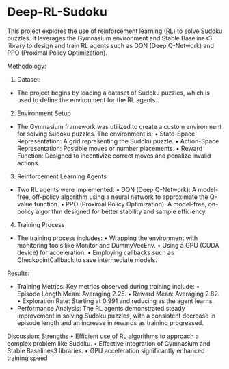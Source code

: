 # Deep-RL-Sudoku
This project explores the use of reinforcement learning (RL) to solve Sudoku puzzles. It leverages the Gymnasium environment and Stable Baselines3 library to design and train RL agents such as DQN (Deep Q-Network) and PPO (Proximal Policy Optimization).

Methodology:
1. Dataset:
  - The project begins by loading a dataset of Sudoku puzzles, which is used to define the environment for the RL agents.
    
2. Environment Setup
  - The Gymnasium framework was utilized to create a custom environment for solving Sudoku puzzles. The environment is:
    •	State-Space Representation: A grid representing the Sudoku puzzle.
    •	Action-Space Representation: Possible moves or number placements.
    •	Reward Function: Designed to incentivize correct moves and penalize invalid actions.
    
3. Reinforcement Learning Agents
  - Two RL agents were implemented:
    •	DQN (Deep Q-Network): A model-free, off-policy algorithm using a neural network to approximate the Q-value function.
    •	PPO (Proximal Policy Optimization): A model-free, on-policy algorithm designed for better stability and sample efficiency.
    
4. Training Process
  - The training process includes:
    •	Wrapping the environment with monitoring tools like Monitor and DummyVecEnv.
    •	Using a GPU (CUDA device) for acceleration.
    •	Employing callbacks such as CheckpointCallback to save intermediate models.



Results:
  - Training Metrics:
    Key metrics observed during training include:
      •	Episode Length Mean: Averaging 2.25.
      •	Reward Mean: Averaging 2.82.
      •	Exploration Rate: Starting at 0.991 and reducing as the agent learns.
  - Performance Analysis:
    The RL agents demonstrated steady improvement in solving Sudoku puzzles, with a consistent decrease in episode length and an increase in rewards as training progressed.









Discussion:
Strengths
•	Efficient use of RL algorithms to approach a complex problem like Sudoku.
•	Effective integration of Gymnasium and Stable Baselines3 libraries.
•	GPU acceleration significantly enhanced training speed
